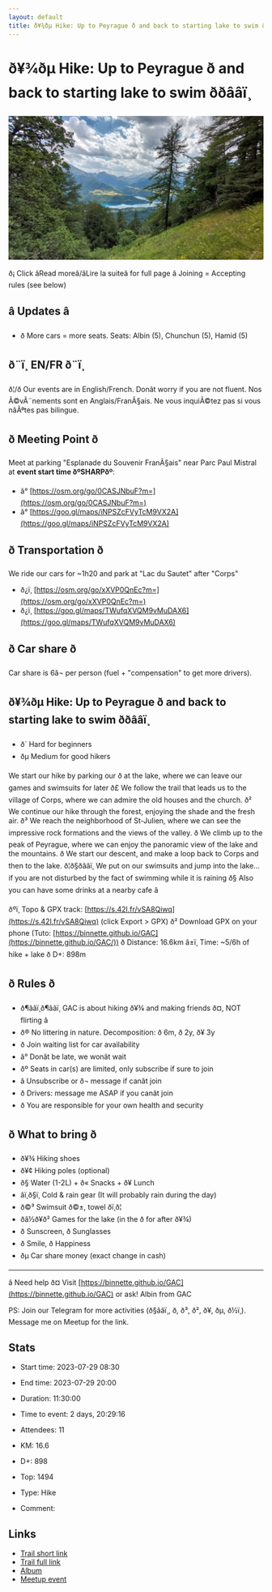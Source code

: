 ```yaml
---
layout: default
title: ð¥¾ðµ Hike: Up to Peyrague ð and back to starting lake to swim ððââï¸
---
```


# ð¥¾ðµ Hike: Up to Peyrague ð and back to starting lake to swim ððââï¸

![2023-07-29](/Stats/img/orig/2023-07-29.jpg)

ð¡ Click âRead moreâ/âLire la suiteâ for full page â Joining = Accepting rules (see below)

## â­ Updates â­

* ð More cars = more seats. Seats: Albin (5), Chunchun (5), Hamid (5)

## ð¨ï¸ EN/FR ð¨ï¸
ð¦/ð Our events are in English/French. Donât worry if you are not fluent. Nos Ã©vÃ¨nements sont en Anglais/FranÃ§ais. Ne vous inquiÃ©tez pas si vous nâÃªtes pas bilingue.

## ð Meeting Point ð
Meet at parking "Esplanade du Souvenir FranÃ§ais" near Parc Paul Mistral at **event start time ðºSHARPðº**:

* â° [https://osm.org/go/0CASJNbuF?m=](https://osm.org/go/0CASJNbuF?m=)
* â° [https://goo.gl/maps/iNPSZcFVyTcM9VX2A](https://goo.gl/maps/iNPSZcFVyTcM9VX2A)

## ð Transportation ð
We ride our cars for \~1h20 and park at "Lac du Sautet" after "Corps"

* ð¿ï¸ [https://osm.org/go/xXVP0QnEc?m=](https://osm.org/go/xXVP0QnEc?m=)
* ð¿ï¸ [https://goo.gl/maps/TWufqXVQM9vMuDAX6](https://goo.gl/maps/TWufqXVQM9vMuDAX6)

## ð Car share ð
Car share is 6â¬ per person (fuel + "compensation" to get more drivers).

## ð¥¾ðµ Hike: Up to Peyrague ð and back to starting lake to swim ððââï¸

* ð´ Hard for beginners
* ðµ Medium for good hikers

We start our hike by parking our ð at the lake, where we can leave our games and swimsuits for later ð£ We follow the trail that leads us to the village of Corps, where we can admire the old houses and the church. ð² We continue our hike through the forest, enjoying the shade and the fresh air. ð³ We reach the neighborhood of St-Julien, where we can see the impressive rock formations and the views of the valley. ð We climb up to the peak of Peyrague, where we can enjoy the panoramic view of the lake and the mountains. ð We start our descent, and make a loop back to Corps and then to the lake. ð¦ð§ðââï¸ We put on our swimsuits and jump into the lake... if you are not disturbed by the fact of swimming while it is raining ð§ Also you can have some drinks at a nearby cafe â

ðºï¸ Topo & GPX track: [https://s.42l.fr/vSA8Qiwq](https://s.42l.fr/vSA8Qiwq) (click Export > GPX)
ð² Download GPX on your phone (Tuto: [https://binnette.github.io/GAC](https://binnette.github.io/GAC/))
ð Distance: 16.6km
â±ï¸ Time: \~5/6h of hike + lake
ð D+: 898m

## ð Rules ð

* ð¶ââï¸ð¶ââï¸ GAC is about hiking ð¥¾ and making friends ð¤, NOT flirting â
* ð® No littering in nature. Decomposition: ð 6m, ð 2y, ð¥ 3y
* ð Join waiting list for car availability
* â° Donât be late, we wonât wait
* ðº Seats in car(s) are limited, only subscribe if sure to join
* â Unsubscribe or ð¬ message if canât join
* ð Drivers: message me ASAP if you canât join
* ð You are responsible for your own health and security

## ð What to bring ð

* ð¥¾ Hiking shoes
* ð¥¢ Hiking poles (optional)
* ð§ Water (1-2L) + ð« Snacks + ð¥ Lunch
* âï¸ð§ï¸ Cold & rain gear (It will probably rain during the day)
* ð©³ Swimsuit ð©±, towel ðï¸ð¦
* ðâ½ð¥ð² Games for the lake (in the ð for after ð¥¾)
* ð Sunscreen, ð Sunglasses
* ð Smile, ð Happiness
* ðµ Car share money (exact change in cash)

***

â Need help ð¤ Visit [https://binnette.github.io/GAC](https://binnette.github.io/GAC) or ask!
Albin from GAC

PS: Join our Telegram for more activities (ð§ââï¸, ð, ð³, ð², ð¥, ðµ, ð½ï¸). Message me on Meetup for the link.

## Stats

- Start time: 2023-07-29 08:30
- End time: 2023-07-29 20:00
- Duration: 11:30:00
- Time to event: 2 days, 20:29:16
- Attendees: 11

- KM: 16.6
- D+: 898
- Top: 1494
- Type: Hike
- Comment: 

## Links

- [Trail short link](https://s.42l.fr/vSA8Qiwq)
- [Trail full link]()
- [Album](https://binnette.github.io/GacImg2023/2023-07-29-🥾🔵-Hike-Up-to-Peyrague-🏔-and-back-to-starting-lake-to-swim-🌊🏊‍♀️.html)
- [Meetup event](https://www.meetup.com/grenoble-adventure-club-english-french/events/295044668/)
